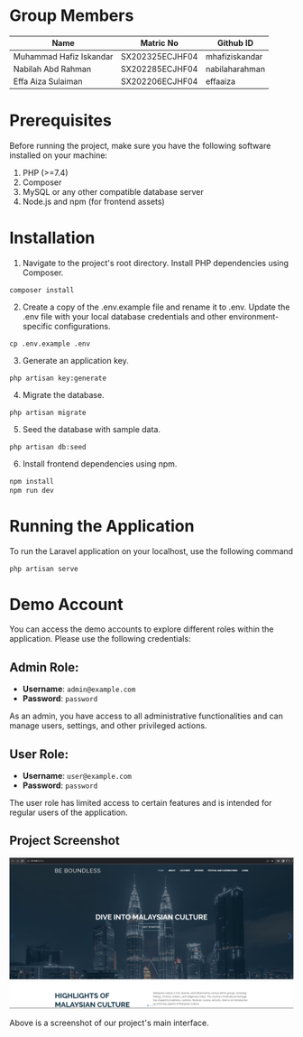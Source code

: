 # Group Members

| Name | Matric No | Github ID |
| ----------------------- | --------------- | -------------- |
| Muhammad Hafiz Iskandar | SX202325ECJHF04 | mhafiziskandar |
| Nabilah Abd Rahman | SX202285ECJHF04 | nabilaharahman |
| Effa Aiza Sulaiman | SX202206ECJHF04 | effaaiza |

# Prerequisites

Before running the project, make sure you have the following software installed on your machine:

1. PHP (>=7.4)
2. Composer
3. MySQL or any other compatible database server
4. Node.js and npm (for frontend assets)

# Installation

1. Navigate to the project's root directory. Install PHP dependencies using Composer.
```
composer install
```

2. Create a copy of the .env.example file and rename it to .env. Update the .env file with your local database credentials and other environment-specific configurations.
```
cp .env.example .env
```

3. Generate an application key.
```
php artisan key:generate
```

4. Migrate the database.
```
php artisan migrate
```

5. Seed the database with sample data.
```
php artisan db:seed
```

6. Install frontend dependencies using npm.
```
npm install
npm run dev
```

# Running the Application

To run the Laravel application on your localhost, use the following command

```
php artisan serve
```

# Demo Account

You can access the demo accounts to explore different roles within the application. Please use the following credentials:

## Admin Role:

- **Username**: `admin@example.com`
- **Password**: `password`

As an admin, you have access to all administrative functionalities and can manage users, settings, and other privileged actions.

## User Role:

- **Username**: `user@example.com`
- **Password**: `password`

The user role has limited access to certain features and is intended for regular users of the application.

## Project Screenshot

![Home Screenshot](/project/4-project/submission/2%20Boundless/public/assets/screenshots/Home_Boundless.PNG)

Above is a screenshot of our project's main interface.
